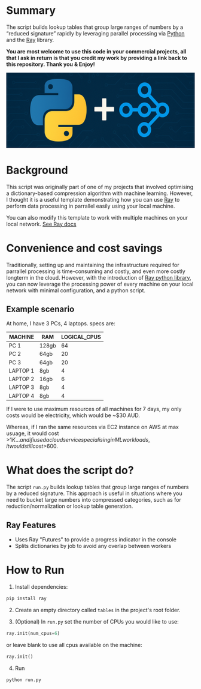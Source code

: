 # Summary

The script builds lookup tables that group large ranges of numbers by a “reduced signature” rapidly by leveraging parallel processing via [Python](https://www.python.org/) and the [Ray](https://www.ray.io/) library. 

**You are most welcome to use this code in your commercial projects, all that I ask in return is that you credit my work by providing a link back to this repository. Thank you & Enjoy!**

![python ray logo](python-ray-logo.png)

# Background
This script was originally part of one of my projects that involved optimising a dictionary-based compression algorithm with machine learning. However, I thought it is a useful template demonstrating how you can use [Ray](https://www.ray.io/) to perform data processing in parrallel easily using your local machine.

You can also modify this template to work with multiple machines on your local network. [See Ray docs](https://docs.ray.io/en/latest/ray-core/walkthrough.html)  

# Convenience and cost savings
Traditionally, setting up and maintaining the infrastructure required for parrallel processing is time-consuming and costly, and even more costly longterm in the cloud. However, with the introduction of [Ray python library](https://docs.ray.io/en/latest/index.html), you can now leverage the processing power of every machine on your local network with minimal configuration, and a python script. 

## Example scenario
At home, I have 3 PCs, 4 laptops. specs are:

| MACHINE  | RAM   | LOGICAL_CPUS |
|----------|-------|--------------|
| PC 1      | 128gb | 64           |
| PC 2      | 64gb  | 20           |
| PC 3      | 64gb  | 20           |
| LAPTOP 1  | 8gb   | 4            |
| LAPTOP 2  | 16gb  | 6            |
| LAPTOP 3  | 8gb   | 4            |
| LAPTOP 4  | 8gb   | 4            |


If I were to use maximum resources of all machines for 7 days, my only costs would be electricity, which would be ~$30 AUD.

Whereas, if I ran the same resources via EC2 instance on AWS at max usuage, it would cost >$1K... and if i used a cloud service specialising in ML workloads, it would still cost >$600.

# What does the script do?

The script `run.py` builds lookup tables that group large ranges of numbers by a reduced signature. This approach is useful in situations where you need to bucket large numbers into compressed categories, such as for reduction/normalization or lookup table generation.

## Ray Features
- Uses Ray "Futures" to provide a progress indicator in the console
- Splits dictionaries by job to avoid any overlap between workers

# How to Run

1. Install dependencies:
```bash
pip install ray
```

2. Create an empty directory called `tables` in the project's root folder. 

3. (Optional) In `run.py` set the number of CPUs you would like to use:
```py
ray.init(num_cpus=6)
```
or leave blank to use all cpus available on the machine:
```py
ray.init()
```

4. Run
```
python run.py
```